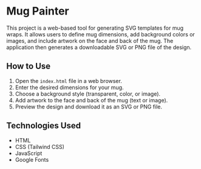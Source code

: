 # Mug Painter

This project is a web-based tool for generating SVG templates for mug wraps. It allows users to define mug dimensions, add background colors or images, and include artwork on the face and back of the mug. The application then generates a downloadable SVG or PNG file of the design.

## How to Use

1.  Open the `index.html` file in a web browser.
2.  Enter the desired dimensions for your mug.
3.  Choose a background style (transparent, color, or image).
4.  Add artwork to the face and back of the mug (text or image).
5.  Preview the design and download it as an SVG or PNG file.

## Technologies Used

*   HTML
*   CSS (Tailwind CSS)
*   JavaScript
*   Google Fonts
